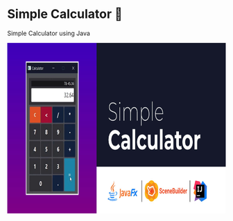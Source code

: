 # Simple Calculator 🧮
 Simple Calculator using Java 
 <p><img alt="" src="https://raw.githubusercontent.com/TheMIU/Simple-Calculator/main/image.jpg" style="height:395px; width:800px" /></p>
